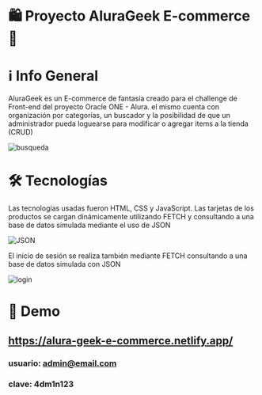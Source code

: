 # :shopping: Proyecto AluraGeek E-commerce :space_invader:

# :information_source: Info General
AluraGeek es un E-commerce de fantasía creado para el challenge de Front-end del proyecto Oracle ONE - Alura. el mismo cuenta con organización por categorías, un buscador y la posibilidad de que un administrador pueda loguearse para modificar o agregar items a la tienda (CRUD)

![busqueda](/assets/img/busqueda.gif)

# :hammer_and_wrench: Tecnologías
Las tecnologías usadas fueron HTML, CSS y JavaScript. Las tarjetas de los productos se cargan dinámicamente utilizando FETCH  y consultando a una base de datos simulada mediante el uso de JSON

![JSON](/assets/img/JSON.gif)

El inicio de sesión se realiza también mediante FETCH consultando a una base de datos simulada con JSON

![login](/assets/img/login-logout.gif)

# :test_tube: Demo
## https://alura-geek-e-commerce.netlify.app/
### usuario: admin@email.com
### clave: 4dm1n123